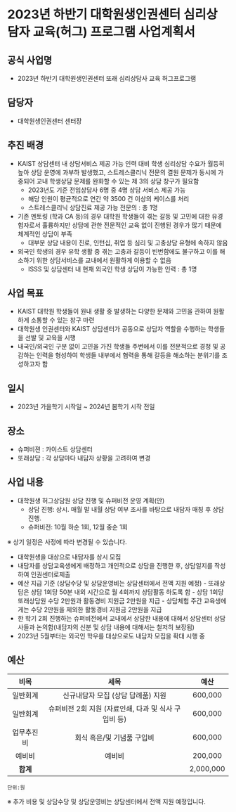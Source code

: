 ﻿2023년 하반기 대학원생인권센터 심리상담자 교육(허그) 프로그램 사업계획서
===


## 공식 사업명
- 2023년 하반기 대학원생인권센터 또래 심리상담사 교육 허그프로그램

## 담당자
- 대학원생인권센터 센터장

## 추진 배경
- KAIST 상담센터 내 상담서비스 제공 가능 인력 대비 학생 심리상담 수요가 월등히 높아 상담 운영에 과부하 발생했고, 스트레스클리닉 전문의 결원 문제가 동시에 가중되어 교내 학생상담 문제를 완화할 수 있는 제 3의 상담 창구가 필요함
	- 2023년도 기준 전임상담사 6명 중 4명 상담 서비스 제공 가능
	- 해당 인원이 평균적으로 연간 약 3500 건 이상의 케이스를 처리
	- 스트레스클리닉 상담진료 제공 가능 전문의 : 총 1명
- 기존 멘토링 (학과 CA 등)의 경우 대학원 학생들이 겪는 갈등 및 고민에 대한 유경험자로서 훌륭하지만 상담에 관한 전문적인 교육 없이 진행된 경우가 많기 때문에 체계적인 상담이 부족
	- 대부분 상담 내용이 진로, 인턴십, 취업 등 심리 및 고충상담 유형에 속하지 않음
- 외국인 학생의 경우 유학 생활 중 겪는 고충과 갈등이 빈번함에도 불구하고 이를 해소하기 위한 상담서비스를 교내에서 원활하게 이용할 수 없음
	- ISSS 및 상담센터 내 현재 외국인 학생 상담이 가능한 인력 : 총 1명

## 사업 목표
-   KAIST 대학원 학생들이 원내 생활 중 발생하는 다양한 문제와 고민을 관하여 원활하게 소통할 수 있는 창구 마련
-   대학원생 인권센터와 KAIST 상담센터가 공동으로 상담자 역할을 수행하는 학생들을 선발 및 교육을 시행
-   내국인/외국인 구분 없이 고민을 가진 학생들 주변에서 이를 전문적으로 경청 및 공감하는 인력을 형성하여 학생들 내부에서 협력을 통해 갈등을 해소하는 분위기를 조성하고자 함

## 일시
- 2023년 가을학기 시작일 ~ 2024년 봄학기 시작 전일

## 장소
- 슈퍼비젼 : 카이스트 상담센터
- 또래상담 : 각 상담마다 내담자 상황을 고려하여 변경

## 사업 내용
- 대학원생 허그상담원 상담 진행 및 슈퍼비전 운영 계획(안)
	- 상담 진행: 상시. 매월 말 내월 상담 여부 조사를 바탕으로 내담자 매칭 후 상담 진행. 
	- 슈퍼비전: 10월 하순 1회, 12월 중순 1회 

※ 상기 일정은 사정에 따라 변경될 수 있습니다.

- 대학원생을 대상으로 내담자를 상시 모집 
- 내담자를 상담교육생에게 배정하고 개인적으로 상담을 진행한 후, 상담일지를 작성하여 인권센터로제출
- 예산 지급 기준 (상담수당 및 상담운영비는 상담센터에서 전액 지원 예정)
		- 또래상담은 상담 1회당 50분 내외 시간으로 월 4회까지 상담활동 하도록 함 
		- 상담 1회당 또래상담원 수당 2만원과 활동경비 지원금 2만원을 지급 
		- 상담체험 주간 교육생에게는 수당 2만원을 제외한 활동경비 지원금 2만원을 지급
- 한 학기 2회 진행하는 슈퍼비전에서 교내에서 상담한 내용에 대해서 상담센터 상담사들과 논의함(내담자의 신분 및 상담 내용에 대해서는 철저히 보장됨)
- 2023년 5월부터는 외국인 학우를 대상으로도 내담자 모집을 확대 시행 중 

## 예산

|  **비목** |   **세목**   | **예산** |
|:----------:|:------------:|:--------:|
|일반회계  | 신규내담자 모집 (상담 답례품) 지원 | 600,000 | 
|일반회계  | 슈퍼비전 2회 지원 (자료인쇄, 다과 및 식사 구입비 등) | 600,000 |
|업무추진비  | 회식 혹은/및 기념품 구입비 | 600,000 |
|예비비  | 예비비 | 200,000 |
|   **합계**  |              |    2,000,000    |

	단위:원

※ 추가 비용 및 상담수당 및 상담운영비는 상담센터에서 전액 지원 예정입니다.
